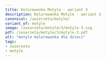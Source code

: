 ```yaml
---
title: Kolorowanka Motyle - wariant 3
description: Kolorowanka Motyle - wariant 3
canonical: /zwierzeta/motyle/
variant_of: motyle
image: /zwierzeta/motyle/3/motyle-3.svg
pdf: /zwierzeta/motyle/3/motyle-3.pdf
alt: "motyle kolorowanka dla dzieci"
tags:
- zwierzeta
- motyle
---
```


